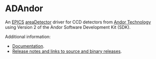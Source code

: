 ADAndor
=======
An 
[EPICS](http://www.aps.anl.gov/epics)
[areaDetector](https://cars.uchicago.edu/software/epics/areaDetector.html)
driver for CCD detectors from 
[Andor Technology]("http://www.andor.com) 
using Version 2 of the Andor Software Development Kit (SDK).


Additional information:
* [Documentation](https://cars.uchicago.edu/software/epics/andorDoc.html).
* [Release notes and links to source and binary releases](RELEASE.md).
